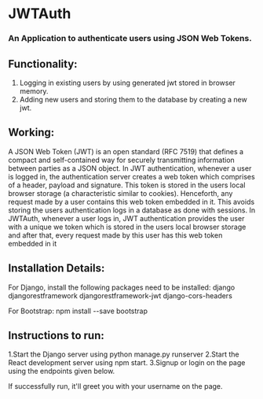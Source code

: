 # JWTAuth

### An Application to authenticate users using JSON Web Tokens.

## Functionality:
1) Logging in existing users by using generated jwt stored in browser memory.
2) Adding new users and storing them to the database by creating a new jwt.

## Working:
A JSON Web Token (JWT) is an open standard (RFC 7519) that defines a compact and self-contained way for securely transmitting information between parties as a JSON object. In JWT authentication, whenever a user is logged in, the authentication server creates a web token which comprises of a header, payload and signature. This token is stored in the users local browser storage (a characteristic similar to cookies). Henceforth, any request made by a user contains this web token embedded in it. This avoids storing the users authentication logs in a database as done with sessions.
In JWTAuth, whenever a user logs in, JWT authentication provides the user with a unique we token which is stored in the users local browser storage and after that, every request made by this user has this web token embedded in it

## Installation Details:
For Django, install the following packages need to be installed:
django
djangorestframework
djangorestframework-jwt
django-cors-headers 

For Bootstrap:
npm install --save bootstrap

## Instructions to run:
1.Start the Django server using python manage.py runserver 
2.Start the React development server using npm start. 
3.Signup or login on the page using the endpoints given below.


If successfully run, it'll greet you with your username on the page.
